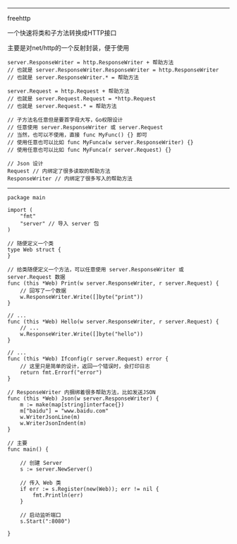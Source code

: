 ----------------
freehttp

一个快速将类和子方法转换成HTTP接口

主要是对net/http的一个反射封装，便于使用

	server.ResponseWriter = http.ResponseWriter + 帮助方法
	// 也就是 server.ResponseWriter.ResponseWriter = http.ResponseWriter
	// 也就是 server.ResponseWriter.* = 帮助方法

	server.Request = http.Request + 帮助方法
	// 也就是 server.Request.Request = *http.Request
	// 也就是 server.Request.* = 帮助方法

	// 子方法名任意但是要首字母大写，Go权限设计
	// 任意使用 server.ResponseWriter 或 server.Request 
	// 当然，也可以不使用，直接 func MyFunc() {} 即可
	// 使用任意也可以比如 func MyFunca(w server.ResponseWriter) {}
	// 使用任意也可以比如 func MyFunca(r server.Request) {}

	// Json 设计
	Request // 内绑定了很多读取的帮助方法
	ResponseWriter // 内绑定了很多写入的帮助方法

----------------

	package main

	import (
		"fmt"
		"server" // 导入 server 包
	)

	// 随便定义一个类
	type Web struct {
	}

	// 给类随便定义一个方法，可以任意使用 server.ResponseWriter 或 server.Request 数据
	func (this *Web) Print(w server.ResponseWriter, r server.Request) {
		// 回写了一个数据
		w.ResponseWriter.Write([]byte("print"))
	}

	// ...
	func (this *Web) Hello(w server.ResponseWriter, r server.Request) {
		// ...
		w.ResponseWriter.Write([]byte("hello"))
	}

	// ...
	func (this *Web) Ifconfig(r server.Request) error {
		// 这里只是简单的设计，返回一个错误时，会打印日志
		return fmt.Errorf("error")
	}

	// ResponseWriter 内捆绑着很多帮助方法，比如发送JSON
	func (this *Web) Json(w server.ResponseWriter) {
		m := make(map[string]interface{})
		m["baidu"] = "www.baidu.com"
		w.WriterJsonLine(m)
		w.WriterJsonIndent(m)
	}

	// 主要
	func main() {

		// 创建 Server
		s := server.NewServer()

		// 传入 Web 类
		if err := s.Register(new(Web)); err != nil {
			fmt.Println(err)
		}
	
		// 启动监听端口
		s.Start(":8080")

	}

